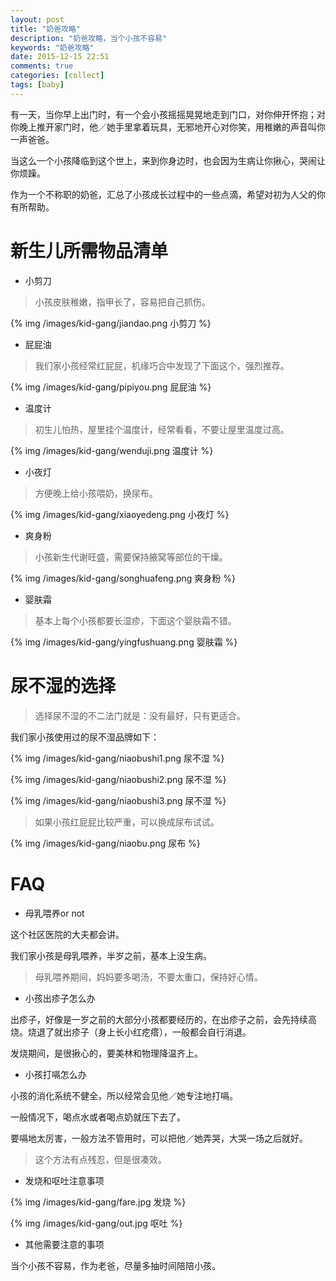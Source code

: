 ```yaml
---
layout: post
title: "奶爸攻略"
description: "奶爸攻略，当个小孩不容易"
keywords: "奶爸攻略"
date: 2015-12-15 22:51
comments: true
categories: [collect]
tags: [baby]
---
```

有一天，当你早上出门时，有一个会小孩摇摇晃晃地走到门口，对你伸开怀抱；对你晚上推开家门时，他／她手里拿着玩具，无邪地开心对你笑，用稚嫩的声音叫你一声爸爸。

<!-- more -->

当这么一个小孩降临到这个世上，来到你身边时，也会因为生病让你揪心，哭闹让你烦躁。

作为一个不称职的奶爸，汇总了小孩成长过程中的一些点滴，希望对初为人父的你有所帮助。

# 新生儿所需物品清单 #

* 小剪刀

>小孩皮肤稚嫩，指甲长了，容易把自己抓伤。

{% img /images/kid-gang/jiandao.png 小剪刀 %}

* 屁屁油

>我们家小孩经常红屁屁，机缘巧合中发现了下面这个，强烈推荐。

{% img /images/kid-gang/pipiyou.png 屁屁油 %}

* 温度计

>初生儿怕热，屋里挂个温度计，经常看看，不要让屋里温度过高。

{% img /images/kid-gang/wenduji.png 温度计 %}

* 小夜灯

>方便晚上给小孩喂奶，换尿布。

{% img /images/kid-gang/xiaoyedeng.png 小夜灯 %}

* 爽身粉

>小孩新生代谢旺盛，需要保持腋窝等部位的干燥。

{% img /images/kid-gang/songhuafeng.png 爽身粉 %}

* 婴肤霜

>基本上每个小孩都要长湿疹，下面这个婴肤霜不错。

{% img /images/kid-gang/yingfushuang.png 婴肤霜 %}


# 尿不湿的选择 #

>选择尿不湿的不二法门就是：没有最好，只有更适合。

我们家小孩使用过的尿不湿品牌如下：

{% img /images/kid-gang/niaobushi1.png 尿不湿 %}

{% img /images/kid-gang/niaobushi2.png 尿不湿 %}

{% img /images/kid-gang/niaobushi3.png 尿不湿 %}

>如果小孩红屁屁比较严重，可以换成尿布试试。

{% img /images/kid-gang/niaobu.png 尿布 %}

# FAQ #

* 母乳喂养or not

这个社区医院的大夫都会讲。

我们家小孩是母乳喂养，半岁之前，基本上没生病。

>母乳喂养期间，妈妈要多喝汤，不要太重口，保持好心情。

* 小孩出疹子怎么办

出疹子，好像是一岁之前的大部分小孩都要经历的，在出疹子之前，会先持续高烧。烧退了就出疹子（身上长小红疙瘩），一般都会自行消退。

发烧期间，是很揪心的，要美林和物理降温齐上。

* 小孩打嗝怎么办

小孩的消化系统不健全，所以经常会见他／她专注地打嗝。

一般情况下，喝点水或者喝点奶就压下去了。

要嗝地太厉害，一般方法不管用时，可以把他／她弄哭，大哭一场之后就好。
> 这个方法有点残忍，但是很凑效。

* 发烧和呕吐注意事项

{% img /images/kid-gang/fare.jpg 发烧 %}

{% img /images/kid-gang/out.jpg 呕吐 %}

* 其他需要注意的事项

当个小孩不容易，作为老爸，尽量多抽时间陪陪小孩。
